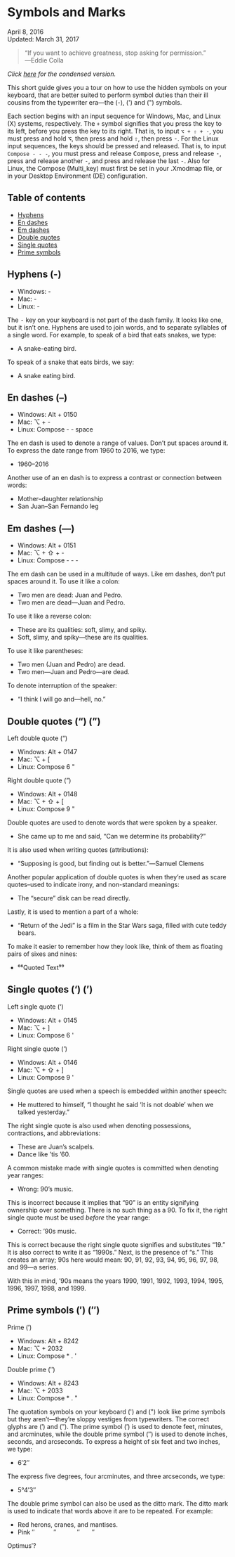 Symbols and Marks
=================

<div class="center">April 8, 2016</div>
<div class="center">Updated: March 31, 2017</div>

>“If you want to achieve greatness, stop asking for permission.”<br>
>―Eddie Colla

*Click [here](/en/symbols-marks-condensed) for the condensed version.*

This short guide gives you a tour on how to use the hidden symbols on your keyboard, that are better
suited to perform symbol duties than their ill cousins from the typewriter era—the (-), (') and (")
symbols.

Each section begins with an input sequence for Windows, Mac, and Linux (X) systems,
respectively. The `+` symbol signifies that you press the key to its left, before you press the key
to its right. That is, to input `⌥ + ⇧ + -`, you must press and hold <kbd>⌥</kbd>, then press and
hold <kbd>⇧</kbd>, then press <kbd>-</kbd>. For the Linux input sequences, the keys should be
pressed and released. That is, to input `Compose - - -`, you must press and release
<kbd>Compose</kbd>, press and release <kbd>-</kbd>, press and release another <kbd>-</kbd>, and
press and release the last <kbd>-</kbd>. Also for Linux, the Compose (Multi_key) must first be set
in your .Xmodmap file, or in your Desktop Environment (DE) configuration.


Table of contents
-----------------

- [Hyphens](#hyphens)
- [En dashes](#endashes)
- [Em dashes](#emdashes)
- [Double quotes](#doublequotes)
- [Single quotes](#singlequotes)
- [Prime symbols](#prime)


Hyphens (-) <a name="hyphens"></a>
----------------------------------

- Windows: -
- Mac: -
- Linux: -

The <kbd>-</kbd> key on your keyboard is not part of the dash family. It looks like one, but it
isn’t one. Hyphens are used to join words, and to separate syllables of a single word. For example,
to speak of a bird that eats snakes, we type:

- A snake-eating bird.

To speak of a snake that eats birds, we say:

- A snake eating bird.


En dashes (–) <a name="endashes"></a>
-------------------------------------

- Windows: Alt + 0150
- Mac: ⌥ + -
- Linux: Compose - - space

The en dash is used to denote a range of values. Don’t put spaces around it. To express the date
range from 1960 to 2016, we type:

- 1960–2016

Another use of an en dash is to express a contrast or connection between words:

- Mother–daughter relationship
- San Juan–San Fernando leg


Em dashes (—) <a name="emdashes"></a>
-------------------------------------

- Windows: Alt + 0151
- Mac: ⌥ + ⇧ + -
- Linux: Compose - - -

The em dash can be used in a multitude of ways. Like em dashes, don’t put spaces around it. To use
it like a colon:

- Two men are dead: Juan and Pedro.
- Two men are dead—Juan and Pedro.

To use it like a reverse colon:

- These are its qualities: soft, slimy, and spiky.
- Soft, slimy, and spiky—these are its qualities.

To use it like parentheses:

- Two men (Juan and Pedro) are dead.
- Two men—Juan and Pedro—are dead.

To denote interruption of the speaker:

- “I think I will go and—hell, no.”


Double quotes (“) (”) <a name="doublequotes"></a>
-------------------------------------------------

Left double quote (“)

- Windows: Alt + 0147
- Mac: ⌥ + [
- Linux: Compose 6 "

Right double quote (”)

- Windows: Alt + 0148
- Mac: ⌥ + ⇧ + [
- Linux: Compose 9 "

Double quotes are used to denote words that were spoken by a speaker.

- She came up to me and said, “Can we determine its probability?”

It is also used when writing quotes (attributions):

- “Supposing is good, but finding out is better.”―Samuel Clemens

Another popular application of double quotes is when they’re used as scare quotes–used to indicate
irony, and non-standard meanings:

- The “secure” disk can be read directly.

Lastly, it is used to mention a part of a whole:

- “Return of the Jedi” is a film in the Star Wars saga, filled with cute teddy bears.

To make it easier to remember how they look like, think of them as floating pairs of sixes and
nines:

- ⁶⁶Quoted Text⁹⁹


Single quotes (‘) (’) <a name="singlequotes"></a>
-------------------------------------------------

Left single quote (‘)

- Windows: Alt + 0145
- Mac: ⌥ + ]
- Linux: Compose 6 '

Right single quote (’)

- Windows: Alt + 0146
- Mac: ⌥ + ⇧ + ]
- Linux: Compose 9 '

Single quotes are used when a speech is embedded within another speech:

- He muttered to himself, “I thought he said ‘It is not doable’ when we talked yesterday.”

The right single quote is also used when denoting possessions, contractions, and abbreviations:

- These are Juan’s scalpels.
- Dance like ’tis ’60.

A common mistake made with single quotes is committed when denoting year ranges:

- Wrong: 90’s music.

This is incorrect because it implies that “90” is an entity signifying ownership over
something. There is no such thing as a 90. To fix it, the right single quote must be used *before*
the year range:

- Correct: ’90s music.

This is correct because the right single quote signifies and substitutes “19.” It is also correct to
write it as “1990s.” Next, is the presence of “s.” This creates an array; 90s here would mean: 90,
91, 92, 93, 94, 95, 96, 97, 98, and 99—a series.

With this in mind, ’90s means the years 1990, 1991, 1992, 1993, 1994, 1995, 1996, 1997, 1998, and 1999.


Prime symbols (′) (″) <a name="prime"></a>
------------------------------------------

Prime (′)

- Windows: Alt + 8242
- Mac: ⌥ + 2032
- Linux: Compose * . '

Double prime (″)

- Windows: Alt + 8243
- Mac: ⌥ + 2033
- Linux: Compose * . "

The quotation symbols on your keyboard (') and (") look like prime symbols but they aren’t—they’re
sloppy vestiges from typewriters. The correct glyphs are (′) and (″). The prime symbol (′) is used
to denote feet, minutes, and arcminutes, while the double prime symbol (″) is used to denote inches,
seconds, and arcseconds. To express a height of six feet and two inches, we type:

- 6′2″

The express five degrees, four arcminutes, and three arcseconds, we type:

- 5°4′3″

The double prime symbol can also be used as the ditto mark. The ditto mark is used to indicate that
words above it are to be repeated. For example:

- Red herons, cranes, and mantises.
- Pink ″           ″            ″       ″

Optimus′?
